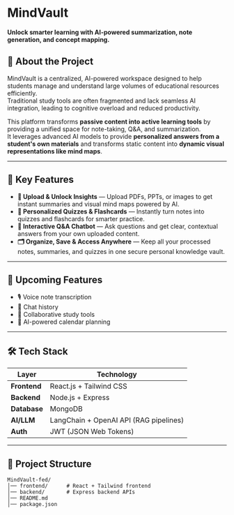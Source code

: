 # MindVault

**Unlock smarter learning with AI-powered summarization, note generation, and concept mapping.**

## 📌 About the Project

MindVault is a centralized, AI-powered workspace designed to help students manage and understand large volumes of educational resources efficiently.  
Traditional study tools are often fragmented and lack seamless AI integration, leading to cognitive overload and reduced productivity.

This platform transforms **passive content into active learning tools** by providing a unified space for note-taking, Q&A, and summarization.  
It leverages advanced AI models to provide **personalized answers from a student's own materials** and transforms static content into **dynamic visual representations like mind maps**.

---

## 🚀 Key Features

- **📄 Upload & Unlock Insights** — Upload PDFs, PPTs, or images to get instant summaries and visual mind maps powered by AI.
- **🎯 Personalized Quizzes & Flashcards** — Instantly turn notes into quizzes and flashcards for smarter practice.
- **💬 Interactive Q&A Chatbot** — Ask questions and get clear, contextual answers from your own uploaded content.
- **🗂 Organize, Save & Access Anywhere** — Keep all your processed notes, summaries, and quizzes in one secure personal knowledge vault.

---

## 🔮 Upcoming Features

- 🎙 Voice note transcription  
- 📜 Chat history  
- 👥 Collaborative study tools  
- 📅 AI-powered calendar planning  

---

## 🛠 Tech Stack

| Layer         | Technology |
|--------------|------------|
| **Frontend** | React.js + Tailwind CSS |
| **Backend**  | Node.js + Express |
| **Database** | MongoDB |
| **AI/LLM**   | LangChain + OpenAI API (RAG pipelines) |
| **Auth**     | JWT (JSON Web Tokens) |

---

## 📂 Project Structure

```plaintext
MindVault-fed/
│── frontend/      # React + Tailwind frontend
│── backend/       # Express backend APIs
│── README.md
│── package.json
